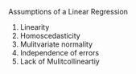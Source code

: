 Assumptions of a Linear Regression
1. Linearity
2. Homoscedasticity
3. Mulitvariate normality
4. Independence of errors
5. Lack of Mulitcollineartiy
